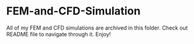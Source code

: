 # FEM-and-CFD-Simulation
All of my FEM and CFD simulations are archived in this folder. Check out README file to navigate through it. Enjoy!
